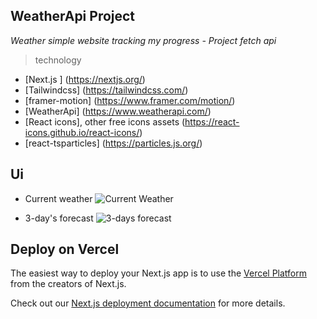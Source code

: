 ## WeatherApi Project
*Weather simple website tracking my progress - Project fetch api*
> technology
- [Next.js ] (https://nextjs.org/)
- [Tailwindcss] (https://tailwindcss.com/)
- [framer-motion] (https://www.framer.com/motion/)
- [WeatherApi] (https://www.weatherapi.com/)
- [React icons], other free icons assets (https://react-icons.github.io/react-icons/)
- [react-tsparticles] (https://particles.js.org/)

## Ui
- Current weather
![Current Weather](https://github.com/iamahmedsalah/Weatherly/assets/94718337/d5590f8b-b1f6-443e-b284-382059915035)

- 3-day's forecast
![3-days forecast](https://github.com/iamahmedsalah/Weatherly/assets/94718337/0ad59f11-7cb5-4a4a-bad2-33f1ea3312da)


## Deploy on Vercel

The easiest way to deploy your Next.js app is to use the [Vercel Platform](https://vercel.com/new?utm_medium=default-template&filter=next.js&utm_source=create-next-app&utm_campaign=create-next-app-readme) from the creators of Next.js.

Check out our [Next.js deployment documentation](https://nextjs.org/docs/deployment) for more details.
